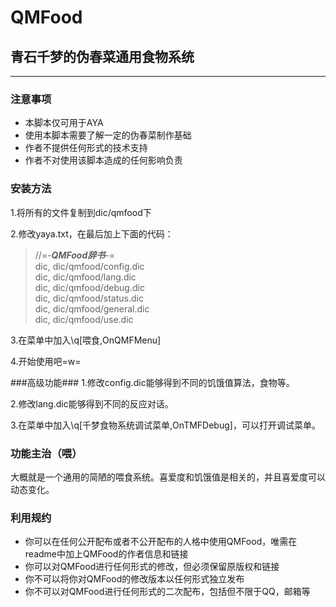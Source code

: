 # QMFood
## 青石千梦的伪春菜通用食物系统

-------------
### 注意事项 ###
* 本脚本仅可用于AYA
* 使用本脚本需要了解一定的伪春菜制作基础
* 作者不提供任何形式的技术支持
* 作者不对使用该脚本造成的任何影响负责

### 安装方法 ###
1.将所有的文件复制到dic/qmfood下

2.修改yaya.txt，在最后加上下面的代码：
>//=-***QMFood辞书***-=  
dic, dic/qmfood/config.dic  
dic, dic/qmfood/lang.dic  
dic, dic/qmfood/debug.dic  
dic, dic/qmfood/status.dic  
dic, dic/qmfood/general.dic  
dic, dic/qmfood/use.dic

3.在菜单中加入\q[喂食,OnQMFMenu]

4.开始使用吧=w=

###高级功能###
1.修改config.dic能够得到不同的饥饿值算法，食物等。

2.修改lang.dic能够得到不同的反应对话。

3.在菜单中加入\q[千梦食物系统调试菜单,OnTMFDebug]，可以打开调试菜单。

### 功能主治（喂） ###
大概就是一个通用的简陋的喂食系统。喜爱度和饥饿值是相关的，并且喜爱度可以动态变化。

### 利用规约 ###
* 你可以在任何公开配布或者不公开配布的人格中使用QMFood，唯需在readme中加上QMFood的作者信息和链接
* 你可以对QMFood进行任何形式的修改，但必须保留原版权和链接
* 你不可以将你对QMFood的修改版本以任何形式独立发布
* 你不可以对QMFood进行任何形式的二次配布，包括但不限于QQ，邮箱等